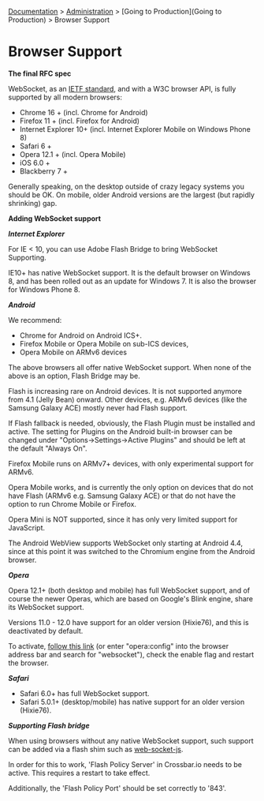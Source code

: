 [Documentation](.) > [Administration](Administration) > [Going to Production](Going to Production) > Browser Support

# Browser Support

**The final RFC spec**

WebSocket, as an [IETF standard](http://tools.ietf.org/html/rfc6455), and with a W3C browser API, is fully supported by all modern browsers:

* Chrome 16 + (incl. Chrome for Android)
* Firefox 11 + (incl. Firefox for Android)
* Internet Explorer 10+ (incl. Internet Explorer Mobile on Windows Phone 8)
* Safari 6 +
* Opera 12.1 + (incl. Opera Mobile)
* iOS 6.0 +
* Blackberry 7 +

Generally speaking, on the desktop outside of crazy legacy systems you should be OK. On mobile, older Android versions are the largest (but rapidly shrinking) gap.


**Adding WebSocket support**

***Internet Explorer***

For IE < 10, you can use Adobe Flash Bridge to bring WebSocket Supporting.

IE10+ has native WebSocket support. It is the default browser on Windows 8, and has been rolled out as an update for Windows 7. It is also the browser for Windows Phone 8.


***Android***

We recommend:

* Chrome for Android on Android ICS+.
* Firefox Mobile or Opera Mobile on sub-ICS devices,
* Opera Mobile on ARMv6 devices

The above browsers all offer native WebSocket support. When none of the above is an option, Flash Bridge may be.

Flash is increasing rare on Android devices. It is not supported anymore from 4.1 (Jelly Bean) onward. Other devices, e.g. ARMv6 devices (like the Samsung Galaxy ACE) mostly never had Flash support.

If Flash fallback is needed, obviously, the Flash Plugin must be installed and active.
The setting for Plugins on the Android built-in browser can be changed under "Options->Settings->Active Plugins" and should be left at the default "Always On".

Firefox Mobile runs on ARMv7+ devices, with only experimental support for ARMv6.

Opera Mobile works, and is currently the only option on devices that do not have Flash (ARMv6 e.g. Samsung Galaxy ACE) or that do not have the option to run Chrome Mobile or Firefox.

Opera Mini is NOT supported, since it has only very limited support for JavaScript.

The Android WebView supports WebSocket only starting at Android 4.4, since at this point it was switched to the Chromium engine from the Android browser.


***Opera***

Opera 12.1+ (both desktop and mobile) has full WebSocket support, and of course the newer Operas, which are based on Google's Blink engine, share its WebSocket support.

Versions 11.0 - 12.0 have support for an older version (Hixie76), and this
is deactivated by default.

To activate, [follow this link](opera:config#Enable%20WebSocket) (or enter "opera:config" into the browser address bar and search for "websocket"), check the enable flag and restart the browser.

***Safari***

* Safari 6.0+ has full WebSocket support.
* Safari 5.0.1+ (desktop/mobile) has native support for an older version (Hixie76).


***Supporting Flash bridge***

When using browsers without any native WebSocket support, such support can be added via a flash shim such as [web-socket-js](https://github.com/gimite/web-socket-js/).

In order for this to work, 'Flash Policy Server' in Crossbar.io needs to be active. This requires a restart to take effect.

Additionally, the 'Flash Policy Port' should be set correctly to '843'.
